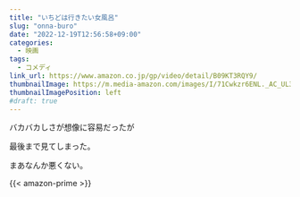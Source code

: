 ```yaml
---
title: "いちどは行きたい女風呂"
slug: "onna-buro"
date: "2022-12-19T12:56:58+09:00"
categories:
  - 映画
tags:
  - コメディ
link_url: https://www.amazon.co.jp/gp/video/detail/B09KT3RQY9/
thumbnailImage: https://m.media-amazon.com/images/I/71Cwkzr6ENL._AC_UL320_.jpg
thumbnailImagePosition: left
#draft: true
---
```

バカバカしさが想像に容易だったが
<!--more-->
最後まで見てしまった。

まあなんか悪くない。

{{< amazon-prime >}}
